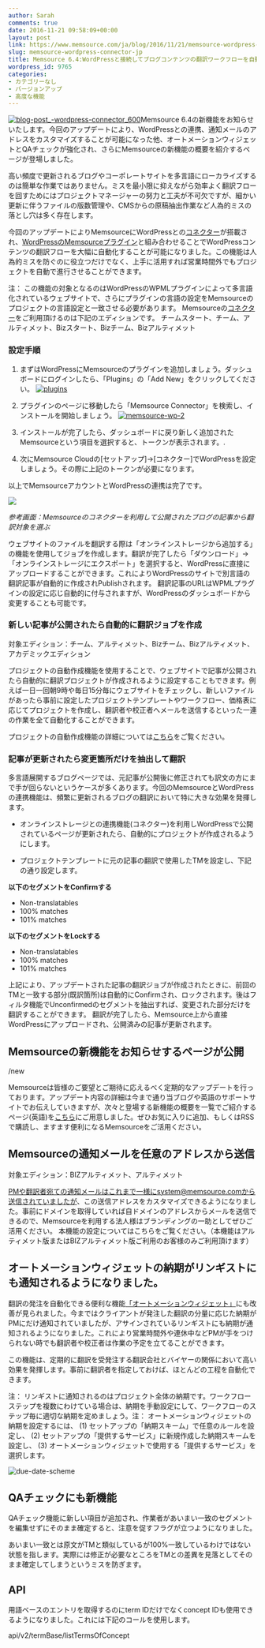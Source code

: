 ```yaml
---
author: Sarah
comments: true
date: 2016-11-21 09:58:09+00:00
layout: post
link: https://www.memsource.com/ja/blog/2016/11/21/memsource-wordpress-connector-jp/
slug: memsource-wordpress-connector-jp
title: Memsource 6.4:WordPressと接続してブログコンテンツの翻訳ワークフローを自動化
wordpress_id: 9765
categories:
- カテゴリーなし
- バージョンアップ
- 高度な機能
---
```


[![blog-post_-wordpress-connector_600](/wp-content/uploads/2016/10/Blog-post_-WordPress-Connector_600.png)](/wp-content/uploads/2016/10/Blog-post_-WordPress-Connector_600.png)Memsource 6.4の新機能をお知らせいたします。今回のアップデートにより、WordPressとの連携、通知メールのアドレスをカスタマイズすることが可能になった他、オートメーションウィジェットとQAチェックが強化され、さらにMemsourceの新機能の概要を紹介するページが登場しました。

<!-- more -->
高い頻度で更新されるブログやコーポレートサイトを多言語にローカライズするのは簡単な作業ではありません。ミスを最小限に抑えながら効率よく翻訳フローを回すためにはプロジェクトマネージャーの努力と工夫が不可欠ですが、細かい更新に伴うファイルの版数管理や、CMSからの原稿抽出作業など人為的ミスの落とし穴は多く存在します。

今回のアップデートによりMemsourceにWordPressとの[コネクター](/ja/memsource-6-0-jp/)が搭載され、[WordPressのMemsourceプラグイン](http://wiki.memsource.com/wiki/WordPress_Plugin)と組み合わせることでWordPressコンテンツの翻訳フローを大幅に自動化することが可能になりました。この機能は人為的ミスを防ぐのに役立つだけでなく、上手に活用すれば営業時間外でもプロジェクトを自動で進行させることができます。


注：
この機能の対象となるのはWordPressのWPMLプラグインによって多言語化されているウェブサイトで、さらにプラグインの言語の設定をMemsourceのプロジェクトの言語設定と一致させる必要があります。
Memsourceの[コネクター](http://wiki.memsource.com/wiki/Connectors)をご利用頂けるのは下記のエディションです。
チームスタート、チーム、アルティメット、Bizスタート、Bizチーム、Bizアルティメット




### 設定手順





 	
  1. まずはWordPressにMemsourceのプラグインを追加しましょう。ダッシュボードにログインしたら、「Plugins」の「Add New」をクリックしてください。
[![plugins](/wp-content/uploads/2016/10/Plugins.png)](/wp-content/uploads/2016/10/Plugins.png)

 	
  2. プラグインのページに移動したら「Memsource Connector」を検索し、インストールを開始しましょう。
[![memsource-wp-2](/wp-content/uploads/2016/10/Memsource-WP-2.jpg)](/wp-content/uploads/2016/10/Memsource-WP-2.jpg)

 	
  3. インストールが完了したら、ダッシュボードに戻り新しく追加されたMemsourceという項目を選択すると、トークンが表示されます。.

 	
  4. 次にMemsource Cloudの[セットアップ]→[コネクター]でWordPressを設定しましょう。その際に上記のトークンが必要になります。


以上でMemsourceアカウントとWordPressの連携は完了です。



[![](/wp-content/uploads/2016/10/Blog_connector-1.png)](/wp-content/uploads/2016/10/Blog_connector-1.png)

_参考画面：Memsourceのコネクターを利用して公開されたブログの記事から翻訳対象を選ぶ_

ウェブサイトのファイルを翻訳する際は「オンラインストレージから追加する」の機能を使用してジョブを作成します。翻訳が完了したら「ダウンロード」→「オンラインストレージにエクスポート」を選択すると、WordPressに直接にアップロードすることができます。これによりWordPressのサイトで別言語の翻訳記事が自動的に作成されPublishされます。
翻訳記事のURLはWPMLプラグインの設定に応じ自動的に付与されますが、WordPressのダッシュボードから変更することも可能です。


### 新しい記事が公開されたら自動的に翻訳ジョブを作成




対象エディション：チーム、アルティメット、Bizチーム、Bizアルティメット、アカデミックエディション


プロジェクトの自動作成機能を使用することで、ウェブサイトで記事が公開されたら自動的に翻訳プロジェクトが作成されるように設定することもできます。例えば一日一回朝9時や毎日15分毎にウェブサイトをチェックし、新しいファイルがあったら事前に設定したプロジェクトテンプレートやワークフロー、価格表に応じてプロジェクトを作成し、翻訳者や校正者へメールを送信するといった一連の作業を全て自動化することができます。

プロジェクトの自動作成機能の詳細については[こちら](http://wiki.memsource.com/wiki/Automated_Project_Creation)をご覧ください。


### 記事が更新されたら変更箇所だけを抽出して翻訳


多言語展開するブログページでは、元記事が公開後に修正されても訳文の方にまで手が回らないというケースが多くあります。今回のMemsourceとWordPressの連携機能は、頻繁に更新されるブログの翻訳において特に大きな効果を発揮します。



 	
  * オンラインストレージとの連携機能(コネクター)を利用しWordPressで公開されているページが更新されたら、自動的にプロジェクトが作成されるようにします。

 	
  * プロジェクトテンプレートに元の記事の翻訳で使用したTMを設定し、下記の通り設定します。




**以下のセグメントをConfirmする**
+ Non-translatables
+ 100% matches
+ 101% matches




**以下のセグメントをLockする**
+ Non-translatables
+ 100% matches
+ 101% matches


上記により、アップデートされた記事の翻訳ジョブが作成されたときに、前回のTMと一致する部分(既訳箇所)は自動的にConfirmされ、ロックされます。後はフィルタ機能でUnconfirmedのセグメントを抽出すれば、変更された部分だけを翻訳することができます。
翻訳が完了したら、Memsource上から直接WordPressにアップロードされ、公開済みの記事が更新されます。


## Memsourceの新機能をお知らせするページが公開


/new

Memsourceは皆様のご要望とご期待に応えるべく定期的なアップデートを行っております。アップデート内容の詳細は今まで通り当ブログや英語のサポートサイトでお伝えしていきますが、次々と登場する新機能の概要を一覧でご紹介するページ(英語)を[こちら](/new/)にご用意しました。ぜひお気に入りに追加、もしくはRSSで購読し、ますます便利になるMemsourceをご活用ください。


## Memsourceの通知メールを任意のアドレスから送信







対象エディション：BIZアルティメット、アルティメット


PMや翻訳者宛ての通知メールはこれまで一様にsystem@memsource.comから送信されていましたが、この送信アドレスをカスタマイズできるようになりました。事前にドメインを取得していれば自ドメインのアドレスからメールを送信できるので、Memsourceを利用する法人様はブランディングの一助としてぜひご活用ください。
本機能の設定についてはこちらをご覧ください。（本機能はアルティメット版またはBIZアルティメット版ご利用のお客様のみご利用頂けます）






## オートメーションウィジェットの納期がリンギストにも通知されるようになりました。






翻訳の発注を自動化できる便利な機能[「オートメーションウィジェット」](https://www.youtube.com/watch?v=uTTDOksuvlI)にも改善が見られました。今まではクライアントが発注した翻訳の分量に応じた納期がPMにだけ通知されていましたが、アサインされているリンギストにも納期が通知されるようになりました。これにより営業時間外や連休中などPMが手をつけられない時でも翻訳者や校正者は作業の予定を立てることができます。

この機能は、定期的に翻訳を受発注する翻訳会社とバイヤーの関係において高い効果を発揮します。事前に翻訳者を指定しておけば、ほとんどの工程を自動化できます。


注：
リンギストに通知されるのはプロジェクト全体の納期です。ワークフローステップを複数にわけている場合は、納期を手動設定にして、ワークフローのステップ毎に適切な納期を定めましょう。注：
オートメーションウィジェットの納期を設定するには、
(1) セットアップの「納期スキーム」で任意のルールを設定し、
(2) セットアップの「提供するサービス」に新規作成した納期スキームを設定し、
(3) オートメーションウィジェットで使用する「提供するサービス」を選択します。




![due-date-scheme](/wp-content/uploads/2016/10/due-date-scheme.png)


## QAチェックにも新機能


QAチェック機能に新しい項目が追加され、作業者があいまい一致のセグメントを編集せずにそのまま確定すると、注意を促すフラグが立つようになりました。

あいまい一致とは原文がTMと類似しているが100%一致しているわけではない状態を指します。実際には修正が必要なところをTMとの差異を見落としてそのまま確定してしまうというミスを防ぎます。


## API






用語ベースのエントリを取得するのにterm IDだけでなくconcept IDも使用できるようになりました。これには下記のコールを使用します。

api/v2/termBase/listTermsOfConcept








